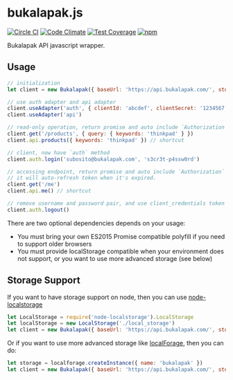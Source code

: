 # bukalapak.js

[![Circle CI](https://circleci.com/gh/bukalapak/bukalapak.js.svg?style=shield&circle-token=d8aa3d29804a92ce000a33c0372ac42d3ef99560)](https://circleci.com/gh/bukalapak/bukalapak.js)
[![Code Climate](https://codeclimate.com/repos/56cac426e6f128215f001042/badges/6d21f6edb6a5e05f155e/gpa.svg)](https://codeclimate.com/repos/56cac426e6f128215f001042/feed)
[![Test Coverage](https://codeclimate.com/repos/56cac426e6f128215f001042/badges/6d21f6edb6a5e05f155e/coverage.svg)](https://codeclimate.com/repos/56cac426e6f128215f001042/coverage)
[![npm](https://img.shields.io/npm/v/bukalapak.svg)](https://www.npmjs.com/package/bukalapak)

Bukalapak API javascript wrapper.

## Usage

```javascript
// initialization
let client = new Bukalapak({ baseUrl: 'https://api.bukalapak.com/', storage: localStorage })

// use auth adapter and api adapter
client.useAdapter('auth', { clientId: 'abcdef', clientSecret: '1234567', subdomain: 'accounts' })
client.useAdapter('api')

// read-only operation, return promise and auto include `Authorization` header with token from client_credentials
client.get('/products', { query: { keywords: 'thinkpad' } })
client.api.products({ keywords: 'thinkpad' }) // shortcut

// client, now have `auth` method
client.auth.login('subosito@bukalapak.com', 's3cr3t-p4ssw0rd')

// accessing endpoint, return promise and auto include `Authorization` header with token from resource_owner_password
// it will auto-refresh token when it's expired.
client.get('/me')
client.api.me() // shortcut

// remove username and password pair, and use client_credentials token instead
client.auth.logout()
```

There are two optional dependencies depends on your usage:

- You must bring your own ES2015 Promise compatible polyfill if you need to support older browsers
- You must provide localStorage compatible when your environment does not support,
  or you want to use more advanced storage (see below)

## Storage Support

If you want to have storage support on node, then you can use [node-localstorage](https://github.com/lmaccherone/node-localstorage)


```javascript
let LocalStorage = require('node-localstorage').LocalStorage
let localStorage = new LocalStorage('./local_storage')
let client = new Bukalapak({ baseUrl: 'https://api.bukalapak.com/', storage: localStorage })
```

Or if you want to use more advanced storage like [localForage](https://github.com/mozilla/localForage), then you can do:

```javascript
let storage = localforage.createInstance({ name: 'bukalapak' })
let client = new Bukalapak({ baseUrl: 'https://api.bukalapak.com/', storage: storage, storageOptions: { serialize: false } })
```
